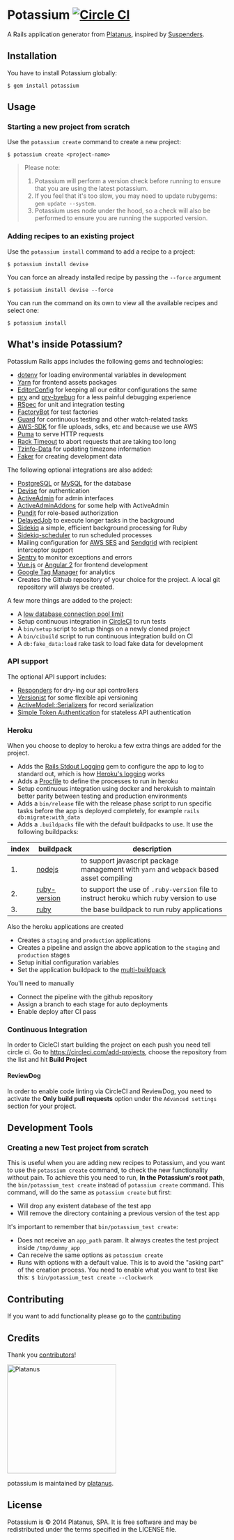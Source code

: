 # Potassium [![Circle CI](https://circleci.com/gh/platanus/potassium.svg?style=svg)](https://circleci.com/gh/platanus/potassium)

A Rails application generator from [Platanus](https://github.com/platanus), inspired by [Suspenders](https://github.com/thoughtbot/suspenders).

## Installation

You have to install Potassium globally:

    $ gem install potassium

## Usage

### Starting a new project from scratch

Use the `potassium create` command to create a new project:

    $ potassium create <project-name>

> Please note:
> 1. Potassium will perform a version check before running to ensure that you are using the latest potassium.
> 2. If you feel that it's too slow, you may need to update rubygems: `gem update --system`.
> 3. Potassium uses node under the hood, so a check will also be performed to ensure you are running the supported version.

### Adding recipes to an existing project

Use the `potassium install` command to add a recipe to a project:

    $ potassium install devise

You can force an already installed recipe by passing the `--force` argument

    $ potassium install devise --force

You can run the command on its own to view all the available recipes and select one:

    $ potassium install

## What's inside Potassium?

Potassium Rails apps includes the following gems and technologies:

- [dotenv](https://github.com/bkeepers/dotenv) for loading environmental variables in development
- [Yarn](https://yarnpkg.com) for frontend assets packages
- [EditorConfig](http://editorconfig.org) for keeping all our editor configurations the same
- [pry](http://pryrepl.org) and [pry-byebug](https://github.com/deivid-rodriguez/pry-byebug) for a less painful debugging experience
- [RSpec](http://rspec.info) for unit and integration testing
- [FactoryBot](https://github.com/thoughtbot/factory_bot) for test factories
- [Guard](http://guardgem.org) for continuous testing and other watch-related tasks
- [AWS-SDK](https://github.com/aws/aws-sdk-ruby) for file uploads, sdks, etc and because we use AWS
- [Puma](https://github.com/puma/puma) to serve HTTP requests
- [Rack Timeout](https://github.com/heroku/rack-timeout) to abort requests that are
  taking too long
- [Tzinfo-Data](https://github.com/tzinfo/tzinfo-data) for updating timezone information
- [Faker](https://github.com/stympy/faker) for creating development data

The following optional integrations are also added:

- [PostgreSQL](http://www.postgresql.org) or [MySQL](https://www.mysql.com) for the database
- [Devise](https://github.com/plataformatec/devise) for authentication
- [ActiveAdmin](http://activeadmin.info) for admin interfaces
- [ActiveAdminAddons](https://github.com/platanus/activeadmin_addons) for some help with ActiveAdmin
- [Pundit](https://github.com/elabs/pundit) for role-based authorization
- [DelayedJob](https://github.com/collectiveidea/delayed_job) to execute longer tasks in the background
- [Sidekiq](https://github.com/mperham/sidekiq) a simple, efficient background processing for Ruby
- [Sidekiq-scheduler](https://github.com/moove-it/sidekiq-scheduler) to run scheduled processes
- Mailing configuration for [AWS SES](https://github.com/aws/aws-sdk-rails)
  and [Sendgrid](https://github.com/platanus/send_grid_mailer) with recipient interceptor support
- [Sentry](https://sentry.io) to monitor exceptions and errors
- [Vue.js](https://vuejs.org) or [Angular 2](https://angular.io/) for frontend development
- [Google Tag Manager](https://tagmanager.google.com/) for analytics
- Creates the Github repository of your choice for the project. A local git repository will always be created.

A few more things are added to the project:

- A [low database connection pool limit][pool]
- Setup continuous integration in [CircleCI](circle-ci) to run tests
- A `bin/setup` script to setup things on a newly cloned project
- A `bin/cibuild` script to run continuous integration build on CI
- A `db:fake_data:load` rake task to load fake data for development

[pool]: https://devcenter.heroku.com/articles/concurrency-and-database-connections

### API support

The optional API support includes:

- [Responders](https://github.com/plataformatec/responders) for dry-ing our api controllers
- [Versionist](https://github.com/bploetz/versionist) for some flexible api versioning
- [ActiveModel::Serializers](https://github.com/rails-api/active_model_serializers) for record serialization
- [Simple Token Authentication](https://github.com/gonzalo-bulnes/simple_token_authentication) for stateless API authentication

### Heroku

When you choose to deploy to heroku a few extra things are added for the project.

  - Adds the [Rails Stdout Logging][logging-gem] gem to configure the app to log to standard out, which is how [Heroku's logging][heroku-logging] works
  - Adds a [Procfile][procfile] to define the processes to run in heroku
  - Setup continuous integration using docker and herokuish to maintain better parity between testing and production environments
  - Adds a `bin/release` file with the release phase script to run specific tasks before the app is deployed completely, for example `rails db:migrate:with_data`
  - Adds a `.buildpacks` file with the default buildpacks to use. It use the following buildpacks:

| index | buildpack | description |
|-------|-----------|-------------|
| 1.    | [nodejs][heroku-buildpack-nodejs] | to support javascript package management with `yarn` and `webpack` based asset compiling |
| 2.    | [ruby-version][heroku-buildpack-ruby-version] | to support the use of `.ruby-version` file to instruct heroku which ruby version to use |
| 3.    | [ruby][heroku-buildpack-ruby] | the base buildpack to run ruby applications |

Also the heroku applications are created

  - Creates a `staging` and `production` applications
  - Creates a pipeline and assign the above application to the `staging`
    and `production` stages
  - Setup initial configuration variables
  - Set the application buildpack to the [multi-buildpack][heroku-buildpack-multi]

You'll need to manually

  - Connect the pipeline with the github repository
  - Assign a branch to each stage for auto deployments
  - Enable deploy after CI pass

### Continuous Integration

In order to CicleCI start building the project on each push you need tell circle ci.
Go to https://circleci.com/add-projects, choose the repository from the list and hit
**Build Project**

#### ReviewDog

In order to enable code linting via CircleCI and ReviewDog, you need to activate the **Only build pull requests** option under the `Advanced settings` section for your project.

[logging-gem]: https://github.com/heroku/rails_stdout_logging
[heroku-logging]: https://devcenter.heroku.com/articles/logging#writing-to-your-log
[procfile]: https://devcenter.heroku.com/articles/procfile
[heroku-buildpack-ruby-version]: http://github.com/platanus/heroku-buildpack-ruby-version
[heroku-buildpack-nodejs]: https://github.com/heroku/heroku-buildpack-nodejs
[heroku-buildpack-ruby]: http://github.com/heroku/heroku-buildpack-ruby
[heroku-buildpack-multi]: http://github.com/heroku/heroku-buildpack-multi
[circle-ci]: https://circleci.com

## Development Tools

### Creating a new **Test** project from scratch

This is useful when you are adding new recipes to Potassium, and you want to use the `potassium create` command, to check the new functionality without pain.
To achieve this you need to run, **In the Potassium's root path**, the `bin/potassium_test create` instead of `potassium create` command.
This command, will do the same as `potassium create` but first:

- Will drop any existent database of the test app
- Will remove the directory containing a previous version of the test app

It's important to remember that `bin/potassium_test create`:

- Does not receive an `app_path` param. It always creates the test project inside `/tmp/dummy_app`
- Can receive the same options as `potassium create`
- Runs with options with a default value. This is to avoid the "asking part" of the creation process. You need to enable what you want to test like this: `$ bin/potassium_test create --clockwork`

## Contributing

If you want to add functionality please go to
the [contributing](/docs/CONTRIBUTING.md)

## Credits

Thank you [contributors](https://github.com/platanus/potassium/graphs/contributors)!

<img src="http://platan.us/gravatar_with_text.png" alt="Platanus" width="250"/>

potassium is maintained by [platanus](http://platan.us).

## License

Potassium is © 2014 Platanus, SPA. It is free software and may be redistributed under the terms specified in the LICENSE file.

